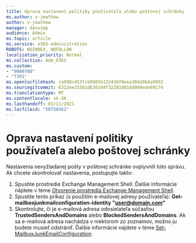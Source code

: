 ```yaml
---
title: Oprava nastavení politiky používateľa alebo poštovej schránky
ms.author: v-jmathew
author: v-jmathew
manager: dansimp
audience: Admin
ms.topic: article
ms.service: o365-administration
ROBOTS: NOINDEX, NOFOLLOW
localization_priority: Normal
ms.collection: Adm_O365
ms.custom:
- "9000760"
- "7391"
ms.openlocfilehash: ca998c453fcb0905b122436f0eea384a9b8a9992
ms.sourcegitcommit: 6312ee31561db36104f32282d019d069ede69174
ms.translationtype: MT
ms.contentlocale: sk-SK
ms.lasthandoff: 03/11/2021
ms.locfileid: "50750562"
---
```

# <a name="fix-user-policymailbox-settings"></a>Oprava nastavení politiky používateľa alebo poštovej schránky

Nastavenia nevyžiadanej pošty v poštovej schránke ovplyvnili túto správu. Ak chcete skontrolovať nastavenia, postupujte takto:

1. Spustite prostredie Exchange Management Shell. Ďalšie informácie nájdete v téme [Otvorenie prostredia Exchange Management Shell](https://go.microsoft.com/fwlink/?linkid=2101432).
2. Spustite tento príkaz (s použitím e-mailovej adresy používateľa):  **Get-mailboxjunkmailconfiguration-identity "user@domain.com"**
3. Skontrolujte, či je e-mailová adresa odosielateľa súčasťou **TrustedSendersAndDomains** alebo **BlockedSendersAndDomains**. Ak sa e-mailová adresa nachádza v niektorom zo zoznamov, možno ju budete musieť odstrániť. Ďalšie informácie nájdete v téme [Set-MailboxJunkEmailConfiguration](https://go.microsoft.com/fwlink/?linkid=2101047).
